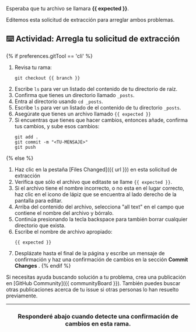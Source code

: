 Esperaba que tu archivo se llamara **{{ expected }}**.

Editemos esta solicitud de extracción para arreglar ambos problemas.

## :keyboard: Actividad: Arregla tu solicitud de extracción

{% if preferences.gitTool == 'cli' %}
1. Revisa tu rama:
    ```shell
    git checkout {{ branch }}
    ```
1. Escribe `ls` para ver un listado del contenido de tu directorio de raíz.
1. Confirma que tienes un directorio llamado `_posts`.
1. Entra al directorio usando `cd _posts`.
1. Escribe `ls` para ver un listado de el contenido de tu directorio `_posts`.
1. Asegúrate que tienes un archivo llamado `{{ expected }}`
1. Si encuentras que tienes que hacer cambios, entonces añade, confirma tus cambios, y sube esos cambios:
    ```shell
    git add .
    git commit -m "<TU-MENSAJE>"
    git push
    ```
{% else %}
1. Haz clic en la pestaña [Files Changed]({{ url }}) en esta solicitud de extracción
1. Verifica que sólo el archivo que editaste se llame `{{ expected }}`.
1. Si el archivo tiene el nombre incorrecto, o no esta en el lugar correcto, haz clic en el icono de lápiz que se encuentra al lado derecho de la pantalla para editar.
1. Arriba del contenido del archivo, selecciona "all text" en el campo que contiene el nombre del archivo y bórralo.
1. Continúa presionando la tecla backspace para también borrar cualquier directorio que exista.
1. Escribe el nombre de archivo apropiado:
    ```shell
    {{ expected }}
    ```
1. Desplázate hasta el final de la página y escribe un mensaje de confirmación y haz una confirmación de cambios en la sección **Commit Changes** .
{% endif %}

Si necesitas ayuda buscando solución a tu problema, crea una publicación en [GitHub Community]({{ communityBoard }}). También puedes buscar otras publicaciones acerca de tu issue si otras personas lo han resuelto previamente.

<hr>
<h3 align="center">Responderé abajo cuando detecte una confirmación de cambios en esta rama.</h3>

